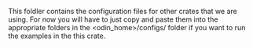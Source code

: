 This foldler contains the configuration files for other crates that we are using.
For now you will have to just copy and paste them into the appropriate folders in the <odin_home>/configs/ folder
if you want to run the examples in the this crate.